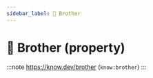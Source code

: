 ```yaml
---
sidebar_label: 👦 Brother
---
```


# 👦 Brother (property)

:::note
https://know.dev/brother
(`know:brother`)
:::
